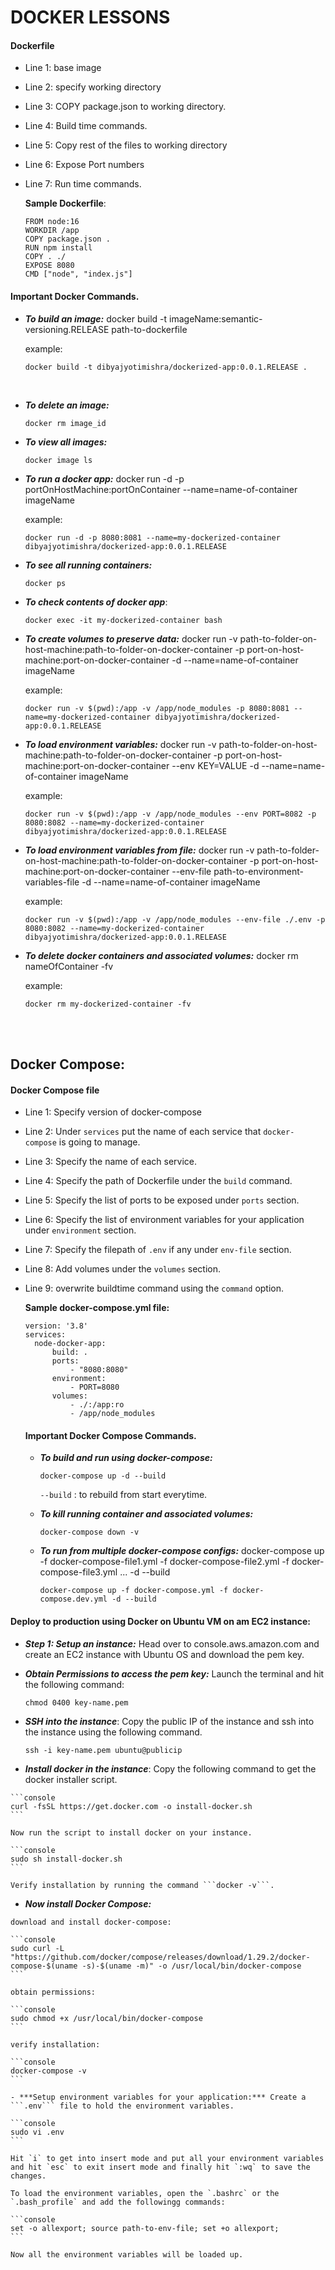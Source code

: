 # DOCKER LESSONS

#### Dockerfile

- Line 1: base image 
- Line 2: specify working directory
- Line 3: COPY package.json to working directory.
- Line 4: Build time commands.
- Line 5: Copy rest of the files to working directory
-  Line 6: Expose Port numbers
-  Line 7: Run time commands.
   <br/>

    **Sample Dockerfile**:

    ```console
    FROM node:16
    WORKDIR /app
    COPY package.json .
    RUN npm install
    COPY . ./
    EXPOSE 8080
    CMD ["node", "index.js"]
    ```

#### Important Docker Commands.
- ***To build an image:*** docker build -t imageName:semantic-versioning.RELEASE path-to-dockerfile

    example:
    ```console
    docker build -t dibyajyotimishra/dockerized-app:0.0.1.RELEASE .
     ```
     
    <br />

- ***To delete an image:*** 
  
    ```console
    docker rm image_id
    ```

- ***To view all images:*** 
   ```console
   docker image ls
   ```

- ***To run a docker app:*** docker run -d -p portOnHostMachine:portOnContainer --name=name-of-container imageName

    example:
    ```console
    docker run -d -p 8080:8081 --name=my-dockerized-container dibyajyotimishra/dockerized-app:0.0.1.RELEASE
    ```

- ***To see all running containers:*** 
    ```console
    docker ps
    ```

- ***To check contents of docker app***:
    ```console
    docker exec -it my-dockerized-container bash
    ```

- ***To create volumes to preserve data:*** docker run -v path-to-folder-on-host-machine:path-to-folder-on-docker-container -p port-on-host-machine:port-on-docker-container -d --name=name-of-container imageName

    example:
    ```console
    docker run -v $(pwd):/app -v /app/node_modules -p 8080:8081 --name=my-dockerized-container dibyajyotimishra/dockerized-app:0.0.1.RELEASE
    ```

- ***To load environment variables:*** docker run -v path-to-folder-on-host-machine:path-to-folder-on-docker-container -p port-on-host-machine:port-on-docker-container --env KEY=VALUE -d --name=name-of-container imageName

    example:
    ```console
    docker run -v $(pwd):/app -v /app/node_modules --env PORT=8082 -p 8080:8082 --name=my-dockerized-container dibyajyotimishra/dockerized-app:0.0.1.RELEASE
    ```

- ***To load environment variables from file:*** docker run -v path-to-folder-on-host-machine:path-to-folder-on-docker-container -p port-on-host-machine:port-on-docker-container --env-file path-to-environment-variables-file -d --name=name-of-container imageName

    example:
    ```console
    docker run -v $(pwd):/app -v /app/node_modules --env-file ./.env -p 8080:8082 --name=my-dockerized-container dibyajyotimishra/dockerized-app:0.0.1.RELEASE
    ```

- ***To delete docker containers and associated volumes:*** docker rm nameOfContainer -fv

    example:
    ```console
    docker rm my-dockerized-container -fv
    ```


<br />
<br />

## Docker Compose:

#### Docker Compose file
- Line 1: Specify version of docker-compose
- Line 2: Under `services` put the name of each service that `docker-compose` is going to manage.
- Line 3: Specify the name of each service.
- Line 4: Specify the path of Dockerfile under the `build` command.
- Line 5: Specify the list of ports to be exposed under `ports` section.
- Line 6: Specify the list of environment variables for your application under `environment` section.
- Line 7: Specify the filepath of `.env` if any under `env-file` section.
- Line 8: Add volumes under the `volumes` section.
- Line 9: overwrite buildtime command using the `command` option.

  **Sample docker-compose.yml file:**

  ```console:
  version: '3.8'
  services:
    node-docker-app:
        build: .
        ports:
            - "8080:8080"
        environment:
            - PORT=8080
        volumes:
            - ./:/app:ro
            - /app/node_modules
  ```

  #### Important Docker Compose Commands.

  - ***To build and run using docker-compose:*** 
    ```console
    docker-compose up -d --build
    ```
    `--build` : to rebuild from start everytime.

  - ***To kill running container and associated volumes:***
    ```console
    docker-compose down -v
    ```

  - ***To run from multiple docker-compose configs:*** docker-compose up -f docker-compose-file1.yml -f docker-compose-file2.yml -f docker-compose-file3.yml ... -d --build
  
    ```console
    docker-compose up -f docker-compose.yml -f docker-compose.dev.yml -d --build
    ```

#### Deploy to production using Docker on Ubuntu VM on am EC2 instance:

  - ***Step 1: Setup an instance:*** Head over to console.aws.amazon.com and create an EC2 instance with Ubuntu OS and download the pem key.
  - ***Obtain Permissions to access the pem key:*** Launch the terminal and hit the following command:

    ```console
    chmod 0400 key-name.pem
    ```

  - ***SSH into the instance***: Copy the public IP of the instance and ssh into the instance using the following command.

    ```console
    ssh -i key-name.pem ubuntu@publicip
    ```

   - ***Install docker in the instance***: Copy the following command to get the docker installer script.

    ```console
    curl -fsSL https://get.docker.com -o install-docker.sh
    ```

    Now run the script to install docker on your instance.

    ```console
    sudo sh install-docker.sh
    ```

    Verify installation by running the command ```docker -v```.

   - ***Now install Docker Compose:***  

    download and install docker-compose:

    ```console
    sudo curl -L "https://github.com/docker/compose/releases/download/1.29.2/docker-compose-$(uname -s)-$(uname -m)" -o /usr/local/bin/docker-compose
    ```

    obtain permissions:
    
    ```console
    sudo chmod +x /usr/local/bin/docker-compose
    ```

    verify installation:
    
    ```console
    docker-compose -v
    ```
    
    - ***Setup environment variables for your application:*** Create a ```.env``` file to hold the environment variables.  

    ```console
    sudo vi .env
    ```

    Hit `i` to get into insert mode and put all your environment variables and hit `esc` to exit insert mode and finally hit `:wq` to save the changes.

    To load the environment variables, open the `.bashrc` or the `.bash_profile` and add the followingg commands:

    ```console
    set -o allexport; source path-to-env-file; set +o allexport;
    ```

    Now all the environment variables will be loaded up.

